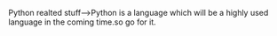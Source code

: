 Python realted stuff-->Python is a language which will be a highly used language in the coming time.so go for it.
